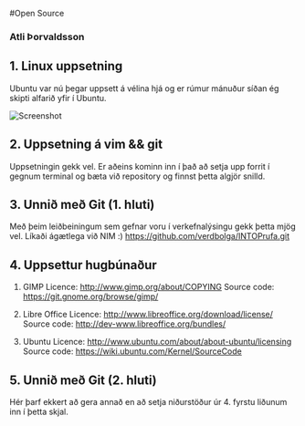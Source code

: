 #Open Source

### Atli Þorvaldsson

## 1. Linux uppsetning

Ubuntu var nú þegar uppsett á vélina hjá og er rúmur mánuður síðan ég skipti alfarið yfir í Ubuntu.

![Screenshot](http://s23.postimg.org/doqpq853f/Screen.png)


## 2. Uppsetning á vim && git

Uppsetningin gekk vel. Er aðeins kominn inn í það að setja upp forrit í gegnum terminal og bæta við repository
og finnst þetta algjör snilld.

## 3. Unnið með Git (1. hluti)

Með þeim leiðbeiningum sem gefnar voru í verkefnalýsingu gekk þetta mjög vel. Líkaði ágætlega við NIM :)
https://github.com/verdbolga/INTOPrufa.git

## 4. Uppsettur hugbúnaður
1. GIMP
		Licence: http://www.gimp.org/about/COPYING
		Source code: https://git.gnome.org/browse/gimp/

2. Libre Office
		Licence: http://www.libreoffice.org/download/license/
		Source code: http://dev-www.libreoffice.org/bundles/

3. Ubuntu
		Licence: http://www.ubuntu.com/about/about-ubuntu/licensing
		Source code: https://wiki.ubuntu.com/Kernel/SourceCode

## 5. Unnið með Git (2. hluti)

Hér þarf ekkert að gera annað en að setja niðurstöður úr 4. fyrstu liðunum inn í þetta skjal.
